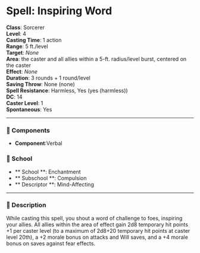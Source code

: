 
# Spell: Inspiring Word
**Class**: Sorcerer  
**Level**: 4  
**Casting Time**: 1 action  
**Range**: 5 ft./level  
**Target**: _None_  
**Area**: the caster and all allies within a 5-ft. radius/level burst, centered on the caster  
**Effect**: _None_  
**Duration**: 3 rounds + 1 round/level  
**Saving Throw**: None (none)  
**Spell Resistance**: Harmless, Yes (yes (harmless))  
**DC**: 14  
**Caster Level**: 1  
**Spontaneous**: Yes

---

### 🔮 Components
- **Component**:Verbal

### 🏫 School
- ** School **: Enchantment
- ** Subschool **: Compulsion
- ** Descriptor **: Mind-Affecting
---

### 📜 Description
While casting this spell, you shout a word of challenge to foes, inspiring your allies. All allies within the area of effect gain 2d8 temporary hit points +1 per caster level (to a maximum of 2d8+20 temporary hit points at caster level 20th), a +2 morale bonus on attacks and Will saves, and a +4 morale bonus on saves against fear effects.
